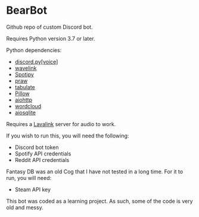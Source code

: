 # BearBot
Github repo of custom Discord bot.

Requires Python version 3.7 or later.

Python dependencies:
- [discord.py[voice]](https://github.com/Rapptz/discord.py)
- [wavelink](https://github.com/PythonistaGuild/Wavelink)
- [Spotipy](https://github.com/plamere/spotipy)
- [praw](https://github.com/praw-dev/praw)
- [tabulate](https://github.com/astanin/python-tabulate)
- [Pillow](https://github.com/python-pillow/Pillow)
- [aiohttp](https://github.com/aio-libs/aiohttp)
- [wordcloud](https://github.com/amueller/word_cloud)
- [aiosqlite](https://github.com/omnilib/aiosqlite)

Requires a [Lavalink](https://github.com/Frederikam/Lavalink) server for audio to work.

If you wish to run this, you will need the following:
- Discord bot token
- Spotify API credentials
- Reddit API credentials

Fantasy DB was an old Cog that I have not tested in a long time. For it to run, you will need:
- Steam API key

This bot was coded as a learning project. As such, some of the code is very old and messy.
